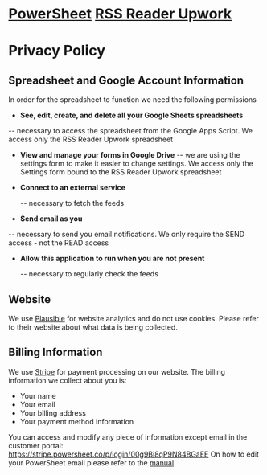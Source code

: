 # [PowerSheet](https://powersheet.co/) [RSS Reader Upwork](https://powersheet.co/rss-reader-upwork/)

# Privacy Policy

## Spreadsheet and Google Account Information

In order for the spreadsheet to function we need the following permissions

* **See, edit, create, and delete all your Google Sheets spreadsheets**

-- necessary to access the spreadsheet from the Google Apps Script. We access only the RSS Reader Upwork spreadsheet
  
* **View and manage your forms in Google Drive** -- we are using the settings form to make it easier to change settings. We access only the Settings form bound to the RSS Reader Upwork spreadsheet
  
* **Connect to an external service**

  -- necessary to fetch the feeds
  
* **Send email as you**

-- necessary to send you email notifications. We only require the SEND access - not the READ access
  
* **Allow this application to run when you are not present**

  -- necessary to regularly check the feeds






## Website

We use [Plausible](https://plausible.io/) for website analytics and do not use cookies. Please refer to their website about what data is being collected.

## Billing Information

We use [Stripe](https://stripe.com) for payment processing on our website. The billing information we collect about you is:

* Your name
* Your email
* Your billing address
* Your payment method information

You can access and modify any piece of information except email in the customer portal: https://stripe.powersheet.co/p/login/00g9Bi8qP9N84BGaEE
On how to edit your PowerSheet email please refer to the [manual](https://powersheet.co/rss-reader-upwork/manual#-i-want-to-change-the-email-i-am-sending-from)
